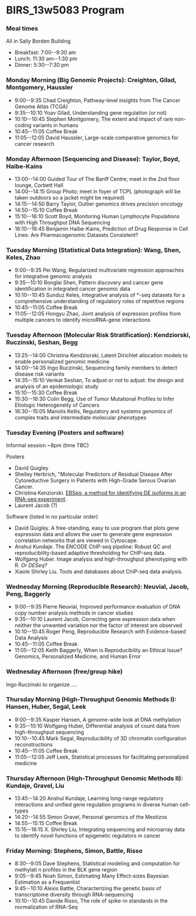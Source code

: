BIRS_13w5083 Program
========================================================

### Meal times

All in Sally Borden Building

  * Breakfast: 7:00--9:30 am
  * Lunch: 11:30 am--1:30 pm
  * Dinner: 5:30--7:30 pm
  
### Monday Morning (Big Genomic Projects): Creighton, Gilad, Montgomery, Haussler

  * 9:00--9:35 Chad Creighton, Pathway-level insights from The Cancer Genome Atlas (TCGA)
  * 9:35--10:10 Yoav Gilad, Understanding gene regulation (or not)
  * 10:10--10:45 Stephen Montgomery, The extent and impact of rare non-coding variants in humans
  * 10:45--11:05 Coffee Break
  * 11:05--12:05 David Haussler, Large-scale comparative genomics for cancer research
  
### Monday Afternoon (Sequencing and Disease): Taylor, Boyd, Haibe-Kains

  * 13:00--14:00 Guided Tour of The Banff Centre; meet in the 2nd floor lounge, Corbett Hall
  * 14:00--14:15 Group Photo; meet in foyer of TCPL (photograph will be taken outdoors so a jacket might be required)
  * 14:15--14:50 Barry Taylor, Outlier genomics drives precision oncology
  * 14:50--15:10 Coffee Break
  * 15:10--16:10 Scott Boyd, Monitoring Human Lymphocyte Populations with High Throughput DNA Sequencing
  * 16:10--16:45 Benjamin Haibe-Kains, Prediction of Drug Response in Cell Lines: Are Pharmacogenomic Datasets Consistent?

### Tuesday Morning (Statistical Data Integration): Wang, Shen, Keles, Zhao

  * 9:00--9:35 Pei Wang, Regularized multivariate regression approaches for integrative genomic analysis
  * 9:35--10:10 Ronglai Shen, Pattern discovery and cancer gene identification in integrated cancer genomic data
  * 10:10--10:45 Sunduz Keles, Integrative analysis of *-seq datasets for a comprehensive understanding of regulatory roles of repetitive regions
  * 10:45--11:05 Coffee Break
  * 11:05--12:05 Hongyu Zhao, Joint analysis of expression profiles from multiple cancers to identify microRNA-gene interactions

### Tuesday Afternoon (Molecular Risk Stratification): Kendziorski, Ruczinski, Seshan, Begg

  * 13:25--14:00 Christina Kendziorski, Latent Dirichlet allocation models to enable personalized genomic medicine
  * 14:00--14:35 Ingo Ruczinski, Sequencing family members to detect disease risk variants
  * 14:35--15:10 Venkat Seshan, To adjust or not to adjust: the design and analysis of an epidemiologic study
  * 15:10--15:30 Coffee Break
  * 15:30--16:30 Colin Begg, Use of Tumor Mutational Profiles to Infer Etiologic Heterogeneity of Cancers
  * 16:30--15:05 Manolis Kellis, Regulatory and systems genomics of complex traits and intermediate molecular phenotypes

### Tuesday Evening (Posters and software)

Informal session ~8pm (time TBC)

Posters

  * David Quigley
  * Shelley Herbrich, "Molecular Predictors of Residual Disease After Cytoreductive Surgery in Patients with High-Grade Serous Ovarian Cancer.
  * Christina Kenziorski. [EBSeq, a method for identifying DE isoforms in an RNA-seq experiment](http://bioinformatics.oxfordjournals.org/content/early/2013/02/21/bioinformatics.btt087.abstract).
  * Laurent Jacob (?)
  
Software (listed in no particular order)

  * David Quigley. A free-standing, easy to use program that plots gene expression data and allows the user to generate gene expression correlation networks that are viewed in Cytoscape.
  * Anshul Kundaje. The ENCODE ChIP-seq pipeline: Robust QC and reproducibility-based adaptive thresholding for ChIP-seq data.
  * Wolfgang Huber. Image analysis and high-throughput phenotyping with R. *Or DESeq?*
  * Xiaole Shirley Liu. Tools and databases about ChIP-seq data analysis.
  
### Wednesday Morning (Reproducible Research): Neuvial, Jacob, Peng, Baggerly

  * 9:00--9:35 Pierre Neuvial, Improved performance evaluation of DNA copy number analysis methods in cancer studies
  * 9:35--10:10 Laurent Jacob, Correcting gene expression data when neither the unwanted variation nor the factor of interest are observed
 * 10:10--10:45 Roger Peng, Reproducible Research with Evidence-based Data Analysis
  * 10:45--11:05 Coffee Break
  * 11:05--12:05 Keith Baggerly, When is Reproducibility an Ethical Issue? Genomics, Personalized Medicine, and Human Error

### Wednesday Afternoon (free/group hike)

Ingo Ruczinski to organize ....

### Thursday Morning (High-Throughput Genomic Methods I): Hansen, Huber, Segal, Leek

  * 9:00--9:35 Kasper Hansen, A genome-wide look at DNA methylation
  * 9:35--10:10 Wolfgang Huber, Differential analysis of count data from high-throughput sequencing
  * 10:10--10:45 Mark Segal, Reproducibility of 3D chromatin configuration reconstructions
  * 10:45--11:05 Coffee Break
  * 11:05--12:05 Jeff Leek, Statistical processes for facilitating personalized medicine

### Thursday Afternoon (High-Throughput Genomic Methods II): Kundaje, Gravel, Liu

  * 13:45--14:20 Anshul Kundaje, Learning long-range regulatory interactions and unified gene regulation programs in diverse human cell-types
  * 14:20--14:55 Simon Gravel, Personal genomics of the Mestizos
  * 14:55--15:15 Coffee Break
  * 15:15--16:15 X. Shirley Liu, Integrating sequencing and microarray data to identify novel functions of epigenetic regulators in cancer

### Friday Morning: Stephens, Simon, Battle, Risso

  * 8:30--9:05 Dave Stephens, Statistical modeling and computation for methylati n profiles in the BLK gene region
  * 9:05--9:45 Noah Simon, Estimating Many Effect-sizes Bayesian Estimation as a Frequentist
  * 9:45--10:10 Alexis Battle, Characterizing the genetic basis of transcriptome diversity through RNA-sequencing
  * 10:10--10:45 Davide Risso, The role of spike-in standards in the normalization of RNA-Seq